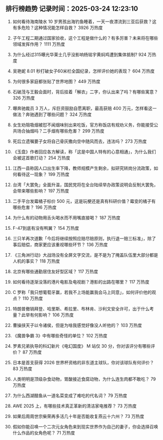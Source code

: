 
## 排行榜趋势 记录时间：2025-03-24 12:23:10
  
  1. 如何看待海南陵水 10 岁男孩出海钓鱼睡着，一天一夜漂流到三亚后获救？这有多危险？这种情况能怎样自救？ 3926 万热度
    
  2. 子午工程二期通过国家验收，这个工程是做什么的？有多厉害？未来将在哪些领域发挥作用？ 1111 万热度
    
  3. 为什么经过315曝光华莱士几乎没影响杨铭宇黄焖鸡遭到集体抵制? 924 万热度
    
  4. 吴艳妮 8.01 秒打破女子60米栏全国纪录，怎样评价她的表现？ 604 万热度
    
  5. 为何很多家庭都张贴了世界地图？ 449 万热度
    
  6. 石破茂与王毅会面时，背后挂着「解衣」二字，你认出来了吗？有哪些寓意？ 326 万热度
    
  7. 曝奔驰裁员 3 万人，斥巨资鼓励自愿离职，最高获赔 400 万元，怎样看这一做法？奔驰遇到了哪些问题？ 324 万热度
    
  8. 女生劝阻吸烟被怼不闻烟味别出来吃饭，官方称饭店有规劝义务，你能接受公共场合抽烟吗？二手烟有哪些危害？ 299 万热度
    
  9. 死后立遗嘱要子女将自己骨灰撒向空中随风而去，违法吗？ 273 万热度
    
  10. 《玉盘》作者回应各方解读，称「这是中国人特有的心意相通」，为什么我们会被这首歌打动？ 254 万热度
    
  11. 江西一县称因人口出生率下降，教师规模产生剩余，拟研究转岗分流政策，如何看待这一现象？ 199 万热度
    
  12. 台湾「大罢免」全面升温，国民党将在全台陆续举办政策说明会反制大罢免，会带来哪些影响？ 197 万热度
    
  13. 二手平台发霉橘子标价 500 元，这是玩梗还是真有科研价值？霉变的橘子有哪些危害？ 196 万热度
    
  14. 为什么有的动物用舌头喝水而不用嘴直接喝？ 187 万热度
    
  15. F-47到底有没有鸭翼？ 154 万热度
    
  16. 三只羊再次道歉「今后将继续按照应赔尽赔原则，执行退一赔三标准」，除了事后赔偿，商家更应该重视哪些环节？ 136 万热度
    
  17. 《三角洲行动》大战场没有全屏文字交流，是不是为了掩盖队伍里大部分都是人机的事实？ 118 万热度
    
  18. 北京有哪些通勤居住友好型区域？ 117 万热度
    
  19. 如何看待逐渐没落的港片电影及电视剧？港影的出路在哪里？ 117 万热度
    
  20. C 罗称「我只想葡萄牙赢，若我不上场能赢我会马上同意」，如何评价他的观点？ 110 万热度
    
  21. 特朗普撤销拜登、哈里斯、希拉里、布林肯、沙利文安全许可，出于什么考量？此举有何影响？ 106 万热度
    
  22. 曹操挟天子以令诸侯，但是为啥我感觉好像没人听他的？ 103 万热度
    
  23. 《魔兽争霸 3》中有哪些奇怪的单位？ 102 万热度
    
  24. 罗素兄弟执导的科幻新片《电幻国度》 M 站仅 30 分，你对该评分有哪些评价？ 87 万热度
    
  25. 日本是首支获得 2026 世界杯资格的非东道主球队，你对该球队有何评价？ 83 万热度
    
  26. 人类明明是顶级杂食动物，胃酸接近食腐动物，为什么连生肉都不敢吃？ 79 万热度
    
  27. 为什么西湖醋鱼从一道名菜变成了难吃的代名词？ 79 万热度
    
  28. AWE 2025 上，有哪些技术真正革新的清洁家电推荐？ 73 万热度
    
  29. 如果后周周世宗柴荣再多活几十年是否能收复燕云十六州？ 73 万热度
    
  30. 假如你能召唤一个二次元女角色来到现实世界作为自己的妻子，你会选择召唤什么作品的女角色呢？ 71 万热度
    